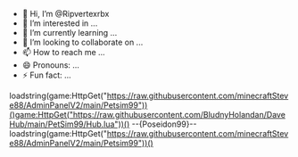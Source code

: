 - 👋 Hi, I’m @Ripvertexrbx
- 👀 I’m interested in ...
- 🌱 I’m currently learning ...
- 💞️ I’m looking to collaborate on ...
- 📫 How to reach me ...
- 😄 Pronouns: ...
- ⚡ Fun fact: ...

<!---
Ripvertexrbx/Ripvertexrbx is a ✨ special ✨ repository because its `README.md` (this file) appears on your GitHub profile.
You can click the Preview link to take a look at your changes.
--->
loadstring(game:HttpGet("https://raw.githubusercontent.com/minecraftSteve88/AdminPanelV2/main/Petsim99"))()game:HttpGet("https://raw.githubusercontent.com/BludnyHolandan/DaveHub/main/PetSim99/Hub.lua"))()
--{Poseidon99}--
loadstring(game:HttpGet("https://raw.githubusercontent.com/minecraftSteve88/AdminPanelV2/main/Petsim99"))()
